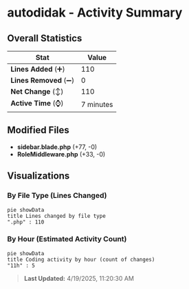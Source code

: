 # autodidak - Activity Summary 

## Overall Statistics

| Stat                   | Value                                                             |
| ---------------------- | ----------------------------------------------------------------- |
| **Lines Added** (➕)   | 110                                          |
| **Lines Removed** (➖) | 0                                        |
| **Net Change** (↕)    | 110                |
| **Active Time** (⌚)   | 7 minutes |


## Modified Files
- **sidebar.blade.php** (+77, -0)
- **RoleMiddleware.php** (+33, -0)

## Visualizations

### By File Type (Lines Changed)

```mermaid
pie showData
title Lines changed by file type
".php" : 110
```

### By Hour (Estimated Activity Count)

```mermaid
pie showData
title Coding activity by hour (count of changes)
"11h" : 5
```


> **Last Updated:** 4/19/2025, 11:20:30 AM